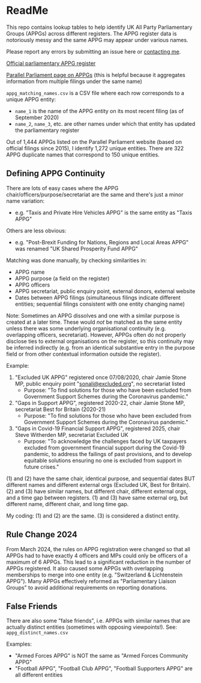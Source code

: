 # ReadMe

This repo contains lookup tables to help identify UK All Party Parliamentary Groups (APPGs) across different registers. The APPG register data is notoriously messy and the same APPG may appear under various names.

Please report any errors by submitting an issue here or [contacting me](https://www.sophie-e-hill.com/).

[Official parliamentary APPG register](https://www.parliament.uk/mps-lords-and-offices/standards-and-financial-interests/parliamentary-commissioner-for-standards/registers-of-interests/register-of-all-party-party-parliamentary-groups/) 

[Parallel Parliament page on APPGs](https://www.parallelparliament.co.uk/APPGs) (this is helpful because it aggregates information from multiple filings under the same name)

`appg_matching_names.csv` is a CSV file where each row corresponds to a unique APPG entity:

- `name_1` is the name of the APPG entity on its most recent filing (as of September 2020)
- `name_2`, `name_3`, etc. are other names under which that entity has updated the parliamentary register

Out of 1,444 APPGs listed on the Parallel Parliament website (based on official filings since 2015), I identify 1,272 unique entities. There are 322 APPG duplicate names that correspond to 150 unique entities. 

## Defining APPG Continuity

There are lots of easy cases where the APPG chair/officers/purpose/secretariat are the same and there's just a minor name variation: 

- e.g. "Taxis and Private Hire Vehicles APPG" is the same entity as "Taxis APPG"

Others are less obvious: 

- e.g. "Post-Brexit Funding for Nations, Regions and Local Areas APPG" was renamed "UK Shared Prosperity Fund APPG"

Matching was done manually, by checking similarities in:

- APPG name
- APPG purpose (a field on the register)
- APPG officers
- APPG secretariat, public enquiry point, external donors, external website
- Dates between APPG filings (simultaneous filings indicate different entities; sequential filings consistent with one entity changing name)

Note: Sometimes an APPG dissolves and one with a similar purpose is created at a later time. These would _not_ be matched as the same entity unless there was some underlying organisational continuity (e.g. overlapping officers, secretariat). However, APPGs often do not properly disclose ties to external organisations on the register, so this continuity may be inferred indirectly (e.g. from an identical substantive entry in the purpose field or from other contextual information outside the register).

Example:

1. "Excluded UK APPG" registered once 07/08/2020, chair Jamie Stone MP, public enquiry point "sonali@excluded.org", no secretariat listed
    * Purpose: "To find solutions for those who have been excluded from Government Support Schemes during the Coronavirus pandemic."
2. "Gaps in Support APPG", registered 2020-22, chair Jamie Stone MP, secretariat Best for Britain (2020-21)
    * Purpose: "To find solutions for those who have been excluded from Government Support Schemes during the Coronavirus pandemic."
3. "Gaps in Covid-19 Financial Support APPG", registered 2025, chair Steve Witherden MP, secretariat Excluded UK
    * Purpose: "To acknowledge the challenges faced by UK taxpayers excluded from government financial support during the Covid-19 pandemic, to address the failings of past provisions, and to develop equitable solutions ensuring no one is excluded from support in future crises."

(1) and (2) have the same chair, identical purpose, and sequential dates BUT different names and different external orgs (Excluded UK, Best for Britain). (2) and (3) have similar names, but different chair, different external orgs, and a time gap between registers. (1) and (3) have same external org, but different name, different chair, and long time gap.

My coding: (1) and (2) are the same. (3) is considered a distinct entity.

## Rule Change 2024

From March 2024, the rules on APPG registration were changed so that all APPGs had to have exactly 4 officers and MPs could only be officers of a maximum of 6 APPGs. This lead to a significant reduction in the number of APPGs registered. It also caused some APPGs with overlapping memberships to merge into one entity (e.g. "Switzerland & Lichtenstein APPG"). Many APPGs effectively reformed as "Parliamentary Liaison Groups" to avoid additional requirements on reporting donations.

## False Friends

There are also some "false friends", i.e. APPGs with similar names that are actually distinct entities (sometimes with opposing viewpoints!). See: `appg_distinct_names.csv` 

Examples:

- "Armed Forces APPG" is NOT the same as "Armed Forces Community APPG"
- "Football APPG", "Football Club APPG", "Football Supporters APPG" are all different entities
  




